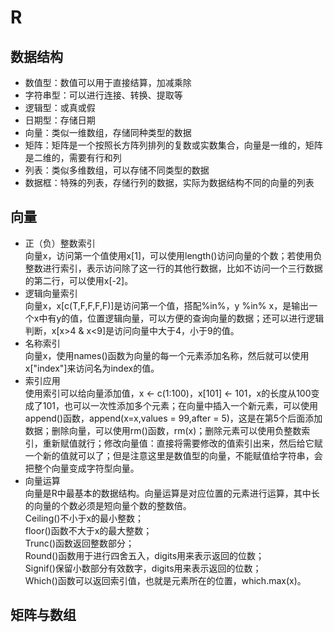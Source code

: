 # R
## 数据结构
- 数值型：数值可以用于直接结算，加减乘除
- 字符串型：可以进行连接、转换、提取等
- 逻辑型：或真或假
- 日期型：存储日期
- 向量：类似一维数组，存储同种类型的数据
- 矩阵：矩阵是一个按照长方阵列排列的复数或实数集合，向量是一维的，矩阵是二维的，需要有行和列
- 列表：类似多维数组，可以存储不同类型的数据
- 数据框：特殊的列表，存储行列的数据，实际为数据结构不同的向量的列表
## 向量
- 正（负）整数索引   
向量x，访问第一个值使用x[1]，可以使用length()访问向量的个数；若使用负整数进行索引，表示访问除了这一行的其他行数据，比如不访问一个三行数据的第二行，可以使用x[-2]。
- 逻辑向量索引   
向量x，x[c(T,F,F,F,F)]是访问第一个值，搭配%in%，y %in% x，是输出一个x中有y的值，位置逻辑向量，可以方便的查询向量的数据；还可以进行逻辑判断，x[x>4 & x<9]是访问向量中大于4，小于9的值。
 - 名称索引   
向量x，使用names()函数为向量的每一个元素添加名称，然后就可以使用x["index"]来访问名为index的值。
- 索引应用   
使用索引可以给向量添加值，x <- c(1:100)，x[101] <- 101，x的长度从100变成了101，也可以一次性添加多个元素；在向量中插入一个新元素，可以使用append()函数，append(x=x,values = 99,after = 5)，这是在第5个后面添加数据；删除向量，可以使用rm()函数，rm(x)；删除元素可以使用负整数索引，重新赋值就行；修改向量值：直接将需要修改的值索引出来，然后给它赋一个新的值就可以了；但是注意这里是数值型的向量，不能赋值给字符串，会把整个向量变成字符型向量。
- 向量运算   
向量是R中最基本的数据结构。向量运算是对应位置的元素进行运算，其中长的向量的个数必须是短向量个数的整数倍。   
Ceiling()不小于x的最小整数；   
floor()函数不大于x的最大整数；   
Trunc()函数返回整数部分；   
Round()函数用于进行四舍五入，digits用来表示返回的位数；   
Signif()保留小数部分有效数字，digits用来表示返回的位数；   
Which()函数可以返回索引值，也就是元素所在的位置，which.max(x)。
## 矩阵与数组


